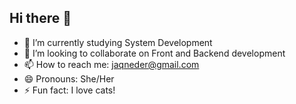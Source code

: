 ## Hi there 👋

- 🌱 I’m currently studying System Development
- 👯 I’m looking to collaborate on Front and Backend development
- 📫 How to reach me: jaqneder@gmail.com
- 😄 Pronouns: She/Her
- ⚡ Fun fact: I love cats!
